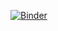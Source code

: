 [![Binder](https://mybinder.org/badge_logo.svg)](https://mybinder.org/v2/gh/kpradp/web_page_test.git/HEAD?filepath=voila%2Frender%2Fweb_page.ipynb)